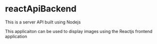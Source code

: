 # reactApiBackend

This is a server API built using Nodejs 

This applicaiton can be used to display images using the Reactjs frontend application


